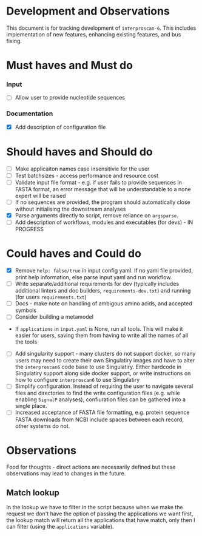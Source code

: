 # Development and Observations

This document is for tracking development of `interproscan-6`. This includes implementation of new features, enhancing existing features, and bus fixing.

# Must haves and Must do

### Input

- [ ] Allow user to provide nucleotide sequences

### Documentation

- [x] Add description of configuration file

# Should haves and Should do

- [ ] Make applicaiton names case insensitivie for the user
- [ ] Test batchsizes - access performance and resource cost
- [ ] Validate input file format - e.g. if user fails to provide sequences in FASTA format, an error message that will be understandable to a none expert will be raised
- [ ] If no sequences are provided, the program should automatically close without initialising the downstream analyses
- [X] Parse arguments directly to script, remove reliance on `argsparse`.
- [ ] Add description of workflows, modules and executables (for devs) - IN PROGRESS

# Could haves and Could do

- [X] Remove `help: false/true` in input config yaml. If no yaml file provided, print help information, else parse input yaml and run workflow.
- [ ] Write separate/additional requirements for dev (typically includes additional linters and doc builders, `requirements-dev.txt`) and running (for users `requirements.txt`)
- [ ] Docs - make note on handling of ambigous amino acids, and accepted symbols
- [ ] Consider building a metamodel
- If `applications` in `input.yaml` is None, run all tools. This will make it easier for users, saving them from having to write all the names of all the tools
- [ ] Add singularity support - many clusters do not support docker, so many users may need to create their own Singulatiry images and have to alter the `interproscan6` code base to use Singulatiry. Either hardcode in Singulatiry support along side docker support, or write instructions on how to configure `interproscan6` to use Singulatiry
- [ ] Simplify configuration. Instead of requiring the user to navigate several files and directories to find the write configuration files (e.g. while enabling `SignalP` analyses), confiuration files can be gathered into a single place.
- [ ] Increased acceptance of FASTA file formatting, e.g. protein sequence FASTA downloads from NCBI include spaces between each record, other systems do not.

# Observations

Food for thoughts - direct actions are necessarily defined but these observations may lead to changes in the future.

## Match lookup

In the lookup we have to filter in the script because when we make the request we don't have the option of passing the applications we want first, the lookup match will return all the applications that have match, only then I can filter (using the `applications` variable).
